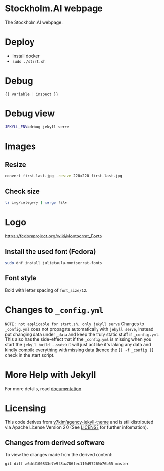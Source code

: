 # Stockholm.AI webpage
The Stockholm.AI webpage.

# Deploy
* Install docker
* `sudo ./start.sh`

# Debug
```
{{ variable | inspect }}
```

# Debug view
```bash
JEKYLL_ENV=debug jekyll serve
```

# Images
## Resize
```bash
convert first-last.jpg -resize 220x220 first-last.jpg
```
## Check size
```bash
ls img/category | xargs file
```

# Logo
https://fedoraproject.org/wiki/Montserrat_Fonts
## Install the used font (Fedora)
```bash
sudo dnf install julietaula-montserrat-fonts
```
## Font style
Bold with letter spacing of `font_size/12`.

# Changes to `_config.yml`
`NOTE: not applicable for start.sh, only jekyll serve`
Changes to `_config.yml` does not propagate automatically with `jekyll serve`, instead put changing data under `_data` and keep the truly static stuff in `_config.yml`.
This also has the side-effect that if the `_config.yml` is missing when you start the `jekyll build --watch` it will just act like it's laking any data  and kindly compile everything with missing data (hence the `[[ -f _config ]]` check in the start script.

# More Help with Jekyll
For more details, read [documentation](http://jekyllrb.com/)

# Licensing
This code derives from [y7kim/agency-jekyll-theme](https://github.com/y7kim/agency-jekyll-theme) and is still distributed via Apache License Version 2.0 (See [LICENSE](https://github.com/Stockholm-AI/stockholm-ai/blob/master/LICENSE) for further information).

## Changes from derived software
To view the changes made from the derived content:
```
git diff a6ddd100833e7e9f8aa786fec110d97260b76b55 master 
```
